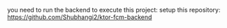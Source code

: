 you need to run the backend to execute this project:
setup this repository:  https://github.com/Shubhangi2/ktor-fcm-backend
